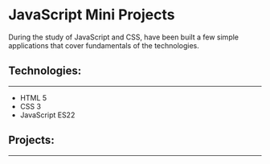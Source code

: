 # JavaScript Mini Projects

During the study of JavaScript and CSS, have been built a few simple applications that cover fundamentals of the technologies.

## Technologies:

---

- HTML 5
- CSS 3
- JavaScript ES22

## Projects:

---


